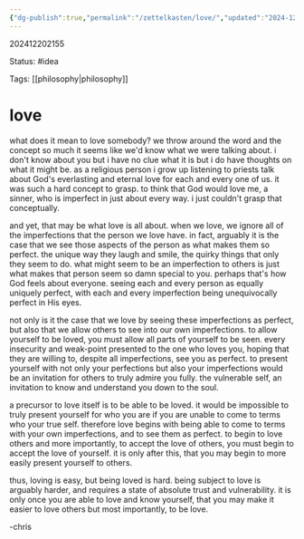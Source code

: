 ```yaml
---
{"dg-publish":true,"permalink":"/zettelkasten/love/","updated":"2024-12-20T22:20:12.343-05:00"}
---
```


202412202155

Status: #idea

Tags: [[philosophy\|philosophy]]

# love

what does it mean to love somebody? we throw around the word and the concept so much it seems like we'd know what we were talking about. i don't know about you but i have no clue what it is but i do have thoughts on what it might be. as a religious person i grow up listening to priests talk about God's everlasting and eternal love for each and every one of us. it was such a hard concept to grasp. to think that God would love me, a sinner, who is imperfect in just about every way. i just couldn't grasp that conceptually. 

and yet, that may be what love is all about. when we love, we ignore all of the imperfections that the person we love have. in fact, arguably it is the case that we see those aspects of the person as what makes them so perfect. the unique way they laugh and smile, the quirky things that only they seem to do. what might seem to be an imperfection to others is just what makes that person seem so damn special to you. perhaps that's how God feels about everyone. seeing each and every person as equally uniquely perfect, with each and every imperfection being unequivocally perfect in His eyes.

not only is it the case that we love by seeing these imperfections as perfect, but also that we allow others to see into our own imperfections. to allow yourself to be loved, you must allow all parts of yourself to be seen. every insecurity and weak-point presented to the one who loves you, hoping that they are willing to, despite all imperfections, see you as perfect. to present yourself with not only your perfections but also your imperfections would be an invitation for others to truly admire you fully. the vulnerable self, an invitation to know and understand you down to the soul.

a precursor to love itself is to be able to be loved. it would be impossible to truly present yourself for who you are if you are unable to come to terms who your true self. therefore love begins with being able to come to terms with your own imperfections, and to see them as perfect. to begin to love others and more importantly, to accept the love of others, you must begin to accept the love of yourself. it is only after this, that you may begin to more easily present yourself to others. 

thus, loving is easy, but being loved is hard. being subject to love is arguably harder, and requires a state of absolute trust and vulnerability. it is only once you are able to love and know yourself, that you may make it easier to love others but most importantly, to be love.

-chris